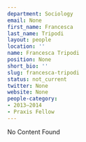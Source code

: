 ```yaml
---
department: Sociology
email: None
first_name: Francesca
last_name: Tripodi
layout: people
location: ''
name: Francesca Tripodi
position: None
short_bio: ''
slug: francesca-tripodi
status: not_current
twitter: None
website: None
people-category:
- 2013–2014
- Praxis Fellow
---
```


No Content Found
